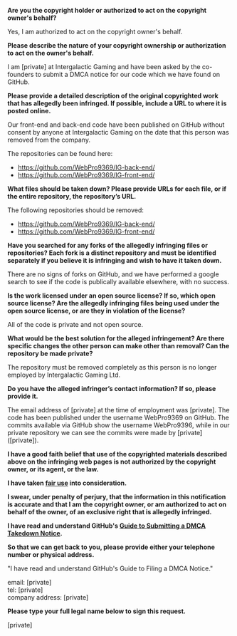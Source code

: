 **Are you the copyright holder or authorized to act on the copyright owner's behalf?**

Yes, I am authorized to act on the copyright owner's behalf.

**Please describe the nature of your copyright ownership or authorization to act on the owner's behalf.**

I am [private] at Intergalactic Gaming and have been asked by the co-founders to submit a DMCA notice for our code which we have found on GitHub.

**Please provide a detailed description of the original copyrighted work that has allegedly been infringed. If possible, include a URL to where it is posted online.**

Our front-end and back-end code have been published on GitHub without consent by anyone at Intergalactic Gaming on the date that this person was removed from the company.

The repositories can be found here:  
- https://github.com/WebPro9369/IG-back-end/  
- https://github.com/WebPro9369/IG-front-end/

**What files should be taken down? Please provide URLs for each file, or if the entire repository, the repository’s URL.**

The following repositories should be removed:  
- https://github.com/WebPro9369/IG-back-end/  
- https://github.com/WebPro9369/IG-front-end/

**Have you searched for any forks of the allegedly infringing files or repositories? Each fork is a distinct repository and must be identified separately if you believe it is infringing and wish to have it taken down.**

There are no signs of forks on GitHub, and we have performed a google search to see if the code is publically available elsewhere, with no success.

**Is the work licensed under an open source license? If so, which open source license? Are the allegedly infringing files being used under the open source license, or are they in violation of the license?**

All of the code is private and not open source.

**What would be the best solution for the alleged infringement? Are there specific changes the other person can make other than removal? Can the repository be made private?**

The repository must be removed completely as this person is no longer employed by Intergalactic Gaming Ltd.

**Do you have the alleged infringer’s contact information? If so, please provide it.**

The email address of [private] at the time of employment was [private]. The code has been published under the username WebPro9369 on GitHub. The commits available via GitHub show the username WebPro9396, while in our private repository we can see the commits were made by [private] ([private]).

**I have a good faith belief that use of the copyrighted materials described above on the infringing web pages is not authorized by the copyright owner, or its agent, or the law.**

**I have taken <a href="https://www.lumendatabase.org/topics/22">fair use</a> into consideration.**

**I swear, under penalty of perjury, that the information in this notification is accurate and that I am the copyright owner, or am authorized to act on behalf of the owner, of an exclusive right that is allegedly infringed.**

**I have read and understand GitHub's <a href="https://help.github.com/articles/guide-to-submitting-a-dmca-takedown-notice/">Guide to Submitting a DMCA Takedown Notice</a>.**

**So that we can get back to you, please provide either your telephone number or physical address.**

"I have read and understand GitHub's Guide to Filing a DMCA Notice."

email: [private]  
tel: [private]  
company address: [private]

**Please type your full legal name below to sign this request.**

[private]
